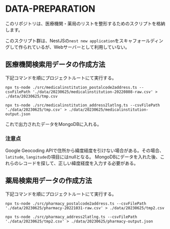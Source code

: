 # DATA-PREPARATION

このリポジトリは、医療機関・薬局のリストを整形するためのスクリプトを格納します。

このスクリプト群は、NestJSの`nest new application`をスキャフォールディングして作られているが、Webサーバーとして利用していない。

## 医療機関検索用データの作成方法

下記コマンドを順にプロジェクトルートにて実行する。

```shell: ピルにゃんデータから郵便番号を元に住所、市区町村コードを取得
npx ts-node ./src/medicalinstitution_postalcode2address.ts --csvFilePath './data/20230625/medicalinstitution-20220808-raw.csv' > ./data/20230625/tmp.csv
```

```shell: 住所から緯度経度を取得
npx ts-node ./src/medicalinstitution_address2latlng.ts --csvFilePath './data/20230625/tmp.csv' > ./data/20230625/medicalinstitution-output.json
```

これで出力されたデータをMongoDBに入れる。

### 注意点
Google Geocoding APIで住所から緯度経度を引けない場合がある。その場合、`latitude`,  `langitude`の項目にはnullとなる。
MongoDBにデータを入れた後、これらのレコードを探して、正しい緯度経度を入力する必要がある。

## 薬局検索用データの作成方法

下記コマンドを順にプロジェクトルートにて実行する。

```shell: ピルにゃんデータから郵便番号を元に住所、市区町村コードを取得
npx ts-node ./src/pharmacy_postalcode2address.ts --csvFilePath './data/20230625/pharmacy-20221031-raw.csv' > ./data/20230625/tmp2.csv
```

```shell: 住所から緯度経度を取得
npx ts-node ./src/pharmacy_address2latlng.ts --csvFilePath './data/20230625/tmp2.csv' > ./data/20230625/pharmacy-output.json
```
